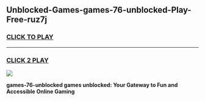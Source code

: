 
## Unblocked-Games-games-76-unblocked-Play-Free-ruz7j
<h3>
<a href="https://premium76.site?title=games-76-unblocked&ref=17A">CLICK TO PLAY</a></h3>
<hr>

<h3>
<a href="https://premium76.site?title=games-76-unblocked&ref=17A">CLICK 2 PLAY</a>
  
</h3>

<a href="https://premium76.site?title=games-76-unblocked&ref=17A"><img src="https://clearcache.store/games.png"></a>


**games-76-unblocked games unblocked: Your Gateway to Fun and Accessible Online Gaming**
